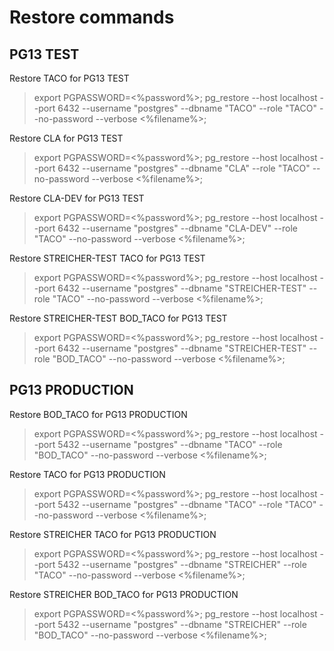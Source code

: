# Restore commands

## PG13 TEST
Restore TACO for PG13 TEST
> export PGPASSWORD=<%password%>; pg_restore --host localhost --port 6432 --username "postgres" --dbname "TACO" --role "TACO" --no-password  --verbose <%filename%>;

Restore CLA for PG13 TEST
> export PGPASSWORD=<%password%>; pg_restore --host localhost --port 6432 --username "postgres" --dbname "CLA" --role "TACO" --no-password  --verbose <%filename%>;

Restore CLA-DEV for PG13 TEST
> export PGPASSWORD=<%password%>; pg_restore --host localhost --port 6432 --username "postgres" --dbname "CLA-DEV" --role "TACO" --no-password  --verbose <%filename%>;

Restore STREICHER-TEST TACO for PG13 TEST
> export PGPASSWORD=<%password%>; pg_restore --host localhost --port 6432 --username "postgres" --dbname "STREICHER-TEST" --role "TACO" --no-password  --verbose <%filename%>;

Restore STREICHER-TEST BOD_TACO for PG13 TEST
> export PGPASSWORD=<%password%>; pg_restore --host localhost --port 6432 --username "postgres" --dbname "STREICHER-TEST" --role "BOD_TACO" --no-password  --verbose <%filename%>;

## PG13 PRODUCTION

Restore BOD_TACO for PG13 PRODUCTION
> export PGPASSWORD=<%password%>; pg_restore --host localhost --port 5432 --username "postgres" --dbname "TACO" --role "BOD_TACO" --no-password  --verbose <%filename%>;

Restore TACO for PG13 PRODUCTION
> export PGPASSWORD=<%password%>; pg_restore --host localhost --port 5432 --username "postgres" --dbname "TACO" --role "TACO" --no-password  --verbose <%filename%>;

Restore STREICHER TACO for PG13 PRODUCTION
> export PGPASSWORD=<%password%>; pg_restore --host localhost --port 5432 --username "postgres" --dbname "STREICHER" --role "TACO" --no-password  --verbose <%filename%>;

Restore STREICHER BOD_TACO for PG13 PRODUCTION
> export PGPASSWORD=<%password%>; pg_restore --host localhost --port 5432 --username "postgres" --dbname "STREICHER" --role "BOD_TACO" --no-password  --verbose <%filename%>;


